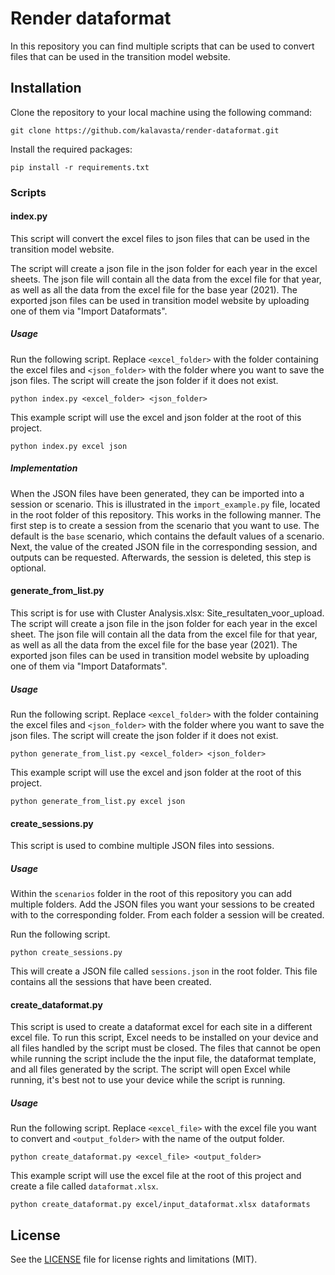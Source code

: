 # Render dataformat

In this repository you can find multiple scripts that can be used to convert files that can be used in the transition model website.

## Installation

Clone the repository to your local machine using the following command:

```
git clone https://github.com/kalavasta/render-dataformat.git
```

Install the required packages:

```
pip install -r requirements.txt
```

### Scripts

#### index.py

This script will convert the excel files to json files that can be used in the transition model website.

The script will create a json file in the json folder for each year in the excel sheets. The json file will contain all the data from the excel file for that year, as well as all the data from the excel file for the base year (2021). The exported json files can be used in transition model website by uploading one of them via "Import Dataformats".


##### Usage

Run the following script. Replace `<excel_folder>` with the folder containing the excel files and `<json_folder>` with the folder where you want to save the json files. The script will create the json folder if it does not exist.

```
python index.py <excel_folder> <json_folder>
```

This example script will use the excel and json folder at the root of this project.

```
python index.py excel json
```


##### Implementation

When the JSON files have been generated, they can be imported into a session or scenario. This is illustrated in the `import_example.py` file, located in the root folder of this repository.
This works in the following manner. The first step is to create a session from the scenario that you want to use. The default is the `base` scenario, which contains the default values of a scenario. Next, the value of the created JSON file in the corresponding session, and outputs can be requested. Afterwards, the session is deleted, this step is optional.

#### generate_from_list.py

This script is for use with Cluster Analysis.xlsx: Site_resultaten_voor_upload. The script will create a json file in the json folder for each year in the excel sheet. The json file will contain all the data from the excel file for that year, as well as all the data from the excel file for the base year (2021). The exported json files can be used in transition model website by uploading one of them via "Import Dataformats".


##### Usage

Run the following script. Replace `<excel_folder>` with the folder containing the excel files and `<json_folder>` with the folder where you want to save the json files. The script will create the json folder if it does not exist.

```
python generate_from_list.py <excel_folder> <json_folder>
```

This example script will use the excel and json folder at the root of this project.

```
python generate_from_list.py excel json
```

#### create_sessions.py

This script is used to combine multiple JSON files into sessions.


##### Usage

Within the `scenarios` folder in the root of this repository you can add multiple folders. Add the JSON files you want your sessions to be created with to the corresponding folder. From each folder a session will be created.

Run the following script.
```
python create_sessions.py
```

This will create a JSON file called `sessions.json` in the root folder. This file contains all the sessions that have been created.


#### create_dataformat.py

This script is used to create a dataformat excel for each site in a different excel file. To run this script, Excel needs to be installed on your device and all files handled by the script must be closed. The files that cannot be open while running the script include the the input file, the dataformat template, and all files generated by the script. The script will open Excel while running, it's best not to use your device while the script is running.

##### Usage

Run the following script. Replace `<excel_file>` with the excel file you want to convert and `<output_folder>` with the name of the output folder.

```
python create_dataformat.py <excel_file> <output_folder>
```

This example script will use the excel file at the root of this project and create a file called `dataformat.xlsx`.

```
python create_dataformat.py excel/input_dataformat.xlsx dataformats
```


## License

See the [LICENSE](LICENSE) file for license rights and limitations (MIT).
